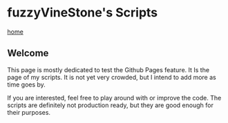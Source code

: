 # fuzzyVineStone's Scripts

[home](https://blank.blank)

## Welcome

This page is mostly dedicated to test the Github Pages feature.
It Is the page of my scripts. It is not yet very crowded, but I intend to add more as time goes by.

If you are interested, feel free to play around with or improve the code. The scripts are definitely not production ready, but they are good enough for their purposes.
